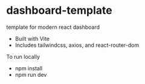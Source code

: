 # dashboard-template
 template for modern react dashboard

- Built with Vite
- Includes tailwindcss, axios, and react-router-dom

To run locally
- npm install
- npm run dev
